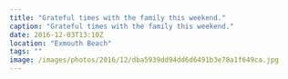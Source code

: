 ```yaml
---
title: "Grateful times with the family this weekend."
caption: "Grateful times with the family this weekend."
date: 2016-12-03T13:10Z
location: "Exmouth Beach"
tags: ""
image: /images/photos/2016/12/dba5939dd94dd6d6491b3e78a1f649ca.jpg
---
```

